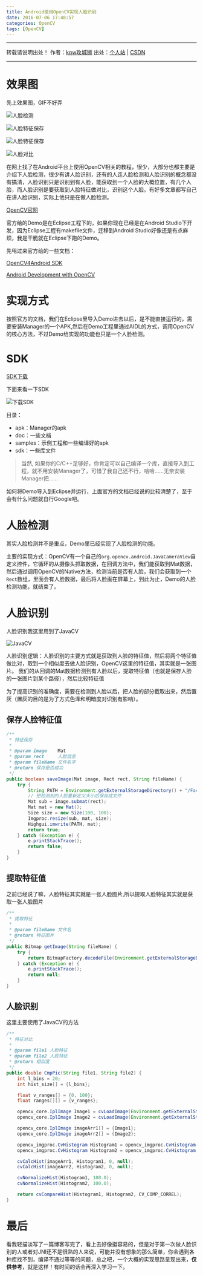 ```yaml
---
title: Android使用OpenCV实现人脸识别
date: 2016-07-06 17:48:57
categories: OpenCV
tags: [OpenCV]
---
```


---
转载请说明出处！
作者：[kqw攻城狮](http://kongqw.github.io/about/index.html)
出处：[个人站](http://kongqw.github.io) | [CSDN](http://blog.csdn.net/q4878802/)

---

# 效果图

先上效果图，GIF不好弄

![人脸检测](http://img.blog.csdn.net/20160706191730959)

![人脸特征保存](http://img.blog.csdn.net/20160706191746100)

![人脸特征保存](http://img.blog.csdn.net/20160706191806413)

![人脸对比](http://img.blog.csdn.net/20160706191823102)


在网上找了在Android平台上使用OpenCV相关的教程，很少，大部分也都主要是介绍下人脸检测，很少有讲人脸识别，还有的人连人脸检测和人脸识别的概念都没有搞清，人脸识别只是识别到有人脸，能获取到一个人脸的大概位置，有几个人脸，而人脸识别是要获取到人脸特征做对比，识别这个人脸。有好多文章都写自己在讲人脸识别，实际上他只是在做人脸检测。

[OpenCV官网](http://opencv.org/)

官方给的Demo是在Eclipse工程下的，如果你现在已经是在Android Studio下开发，因为Eclipse工程有makefile文件，迁移到Android Studio好像还是有点麻烦，我是干脆就在Eclipse下跑的Demo。

先甩过来官方给的一些文档：

[OpenCV4Android SDK](http://docs.opencv.org/2.4/doc/tutorials/introduction/android_binary_package/O4A_SDK.html)


[Android Development with OpenCV](http://docs.opencv.org/2.4/doc/tutorials/introduction/android_binary_package/dev_with_OCV_on_Android.html#dev-with-ocv-on-android)


# 实现方式

按照官方的文档，我们在Eclipse里导入Demo进去以后，是不能直接运行的，需要安装Manager的一个APK,然后在Demo工程里通过AIDL的方式，调用OpenCV的核心方法，不过Demo给实现的功能也只是一个人脸检测。

# SDK

[SDK下载](http://opencv.org/downloads.html)

下面来看一下SDK

![下载SDK](http://img.blog.csdn.net/20160706192039369)

目录：

* apk：Manager的apk
* doc：一些文档
* samples：示例工程和一些编译好的apk
* sdk：一些库文件

>  当然, 如果你的C/C++足够好，你肯定可以自己编译一个库，直接导入到工程，就不用安装Manager了，可惜了我自己还不行，哈哈……无奈安装Manager把……

如何将Demo导入到Eclipse并运行，上面官方的文档已经说的比较清楚了，至于会有什么问题就自行Google吧。

# 人脸检测

其实人脸检测并不是重点，Demo里已经实现了人脸检测的功能。

主要的实现方式：OpenCV有一个自己的`org.opencv.android.JavaCameraView`自定义控件，它循环的从摄像头抓取数据，在回调方法中，我们能获取到Mat数据，然后通过调用OpenCV的Native方法，检测当前是否有人脸，我们会获取到一个`Rect`数组，里面会有人脸数据，最后将人脸画在屏幕上，到此为止，Demo的人脸检测功能，就结束了。


# 人脸识别

人脸识别我这里用到了JavaCV

![JavaCV](http://img.blog.csdn.net/20160706192304870)

人脸识别逻辑：人脸识别的主要方式就是获取到人脸的特征值，然后将两个特征值做比对，取到一个相似度去做人脸识别，OpenCV这里的特征值，其实就是一张图片。
我们的从回调的Mat数据检测到有人脸以后，提取特征值（也就是保存人脸的一张图片到某个路径），然后比较特征值

为了提高识别的准确度，需要在检测到人脸以后，把人脸的部分截取出来，然后置灰（置灰的目的是为了方式色泽和明暗度对识别有影响）。


## 保存人脸特征值

``` java
/**
 * 特征保存
 *
 * @param image    Mat
 * @param rect     人脸信息
 * @param fileName 文件名字
 * @return 保存是否成功
 */
public boolean saveImage(Mat image, Rect rect, String fileName) {
    try {
        String PATH = Environment.getExternalStorageDirectory() + "/FaceDetect/" + fileName + ".jpg";
        // 把检测到的人脸重新定义大小后保存成文件
        Mat sub = image.submat(rect);
        Mat mat = new Mat();
        Size size = new Size(100, 100);
        Imgproc.resize(sub, mat, size);
        Highgui.imwrite(PATH, mat);
        return true;
    } catch (Exception e) {
        e.printStackTrace();
        return false;
    }
}
```

## 提取特征值

之前已经说了嘛，人脸特征其实就是一张人脸图片,所以提取人脸特征其实就是获取一张人脸图片


``` java
/**
 * 提取特征
 *
 * @param fileName 文件名
 * @return 特征图片
 */
public Bitmap getImage(String fileName) {
    try {
        return BitmapFactory.decodeFile(Environment.getExternalStorageDirectory() + "/FaceDetect/" + fileName + ".jpg");
    } catch (Exception e) {
        e.printStackTrace();
        return null;
    }
}
```

## 人脸识别

这里主要使用了JavaCV的方法

``` java
/**
 * 特征对比
 *
 * @param file1 人脸特征
 * @param file2 人脸特征
 * @return 相似度
 */
public double CmpPic(String file1, String file2) {
    int l_bins = 20;
    int hist_size[] = {l_bins};

    float v_ranges[] = {0, 100};
    float ranges[][] = {v_ranges};

    opencv_core.IplImage Image1 = cvLoadImage(Environment.getExternalStorageDirectory() + "/FaceDetect/" + file1 + ".jpg", CV_LOAD_IMAGE_GRAYSCALE);
    opencv_core.IplImage Image2 = cvLoadImage(Environment.getExternalStorageDirectory() + "/FaceDetect/" + file2 + ".jpg", CV_LOAD_IMAGE_GRAYSCALE);

    opencv_core.IplImage imageArr1[] = {Image1};
    opencv_core.IplImage imageArr2[] = {Image2};

    opencv_imgproc.CvHistogram Histogram1 = opencv_imgproc.CvHistogram.create(1, hist_size, CV_HIST_ARRAY, ranges, 1);
    opencv_imgproc.CvHistogram Histogram2 = opencv_imgproc.CvHistogram.create(1, hist_size, CV_HIST_ARRAY, ranges, 1);

    cvCalcHist(imageArr1, Histogram1, 0, null);
    cvCalcHist(imageArr2, Histogram2, 0, null);

    cvNormalizeHist(Histogram1, 100.0);
    cvNormalizeHist(Histogram2, 100.0);

    return cvCompareHist(Histogram1, Histogram2, CV_COMP_CORREL);
}
```

# 最后

看我轻描淡写了一篇博客写完了，看上去好像挺容易的，但是对于第一次做人脸识别的人或者对JNI还不是很熟的人来说，可能并没有想象的那么简单，你会遇到各种库找不到，编译不通过等等的问题，总之吧，一个大概的实现思路呈现出来，**仅供参考**，就是这样！有时间的话会再深入学习一下。
